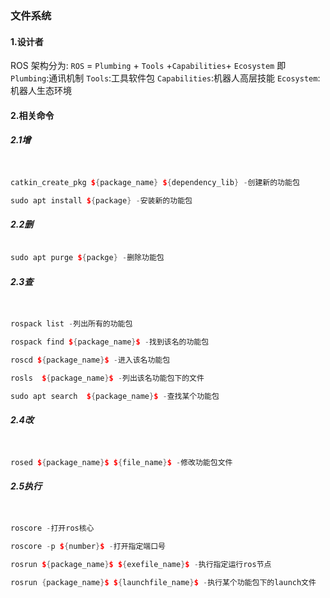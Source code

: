 ### 文件系统
#### 1.设计者
ROS 架构分为: `ROS` = `Plumbing` + `Tools` +` Capabilities `+ `Ecosystem` 即
`Plumbing`:通讯机制
`Tools`:工具软件包
` Capabilities `:机器人高层技能
`Ecosystem`:机器人生态环境



#### 2.相关命令
##### 2.1增
``` C++ {.line-numbers}


catkin_create_pkg ${package_name} ${dependency_lib} -创建新的功能包

sudo apt install ${package} -安装新的功能包
```

##### 2.2删
``` C++ {.line-numbers}

sudo apt purge ${packge} -删除功能包
```

##### 2.3查
``` C++ {.line-numbers}


rospack list -列出所有的功能包

rospack find ${package_name}$ -找到该名的功能包

roscd ${package_name}$ -进入该名功能包

rosls  ${package_name}$ -列出该名功能包下的文件

sudo apt search  ${package_name}$ -查找某个功能包
```
##### 2.4改
``` C++ {.line-numbers}


rosed ${package_name}$ ${file_name}$ -修改功能包文件
```

##### 2.5执行
``` C++ {.line-numbers}


roscore -打开ros核心

roscore -p ${number}$ -打开指定端口号

rosrun ${package_name}$ ${exefile_name}$ -执行指定运行ros节点

rosrun {package_name}$ ${launchfile_name}$ -执行某个功能包下的launch文件
```
